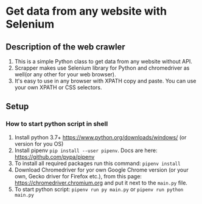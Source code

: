 # Get data from any website with Selenium

## Description of the web crawler

1. This is a simple Python class to get data from any website without API.
2. Scrapper makes use Selenium library for Python and chromedriver as well(or any other for your web browser).
3. It's easy to use in any browser with XPATH copy and paste. You can use your own XPATH or CSS selectors.

## Setup

### How to start python script in shell

1. Install python 3.7+ https://www.python.org/downloads/windows/ (or version for you OS)
2. Install pipenv `pip install --user pipenv`. Docs are here: https://github.com/pypa/pipenv
3. To install all required packages run this command: `pipenv install`
4. Download Chromedriver for yor own Google Chrome version (or your own, Gecko driver for Firefox etc.), from this page:
https://chromedriver.chromium.org and put it next to the `main.py` file.
5. To start python script: `pipenv run py main.py` or `pipenv run python main.py`
